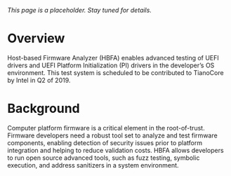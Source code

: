 _This page is a placeholder. Stay tuned for details._

# Overview

Host-based Firmware Analyzer (HBFA) enables advanced testing of UEFI drivers and UEFI Platform Initialization (PI) drivers in the developer’s OS environment. This test system is scheduled to be contributed to TianoCore by Intel in Q2 of 2019.

# Background

Computer platform firmware is a critical element in the root-of-trust.  Firmware developers need a robust tool set to analyze and test firmware components, enabling detection of security issues prior to platform integration and helping to reduce validation costs.  HBFA allows developers to run open source advanced tools, such as fuzz testing, symbolic execution, and address sanitizers in a system environment.